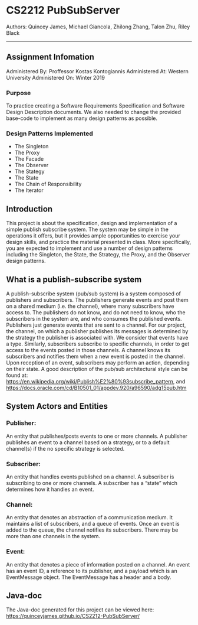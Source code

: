 # CS2212 PubSubServer

Authors: Quincey James, Michael Giancola, Zhilong Zhang, Talon Zhu, Riley Black

-----

## Assignment Infomation
Administered By: Proffessor Kostas Kontogiannis
Administered At: Western University
Administered On: Winter 2019

### Purpose
To practice creating a Software Requirements Specification and Software Design Description documents. We also needed to change the provided base-code to implement as many design patterns as possible.

### Design Patterns Implemented
- The Singleton
- The Proxy
- The Facade
- The Observer
- The Stategy
- The State
- The Chain of Responsibility
- The Iterator

## Introduction
This project is about the specification, design and implementation of a simple publish subscribe system.  The system may be simple in the operations it offers, but it provides ample opportunities to exercise your design skills, and practice the material presented in class. More specifically, you are expected to implement and use a number of design patterns including the Singleton, the State, the Strategy, the Proxy, and the Observer design patterns. 

## What is a publish-subscribe system
A publish-subscribe system (pub/sub system) is a system composed of publishers and subscribers. The publishers generate events and post them on a shared medium (i.e. the channel), where many subscribers have access to. The publishers do not know, and do not need to know, who the subscribers in the system are, and who consumes the published events. Publishers just generate events that are sent to a channel. For our project, the channel, on which a publisher publishes its messages is determined by the strategy the publisher is associated with. We consider that events have a type. Similarly, subscribers subscribe to specific channels, in order to get access to the events posted in those channels. A channel knows its subscribers and notifies them when a new event is posted in the channel. Upon reception of an event, subscribers may perform an action, depending on their state. A good description of the pub/sub architectural style can be found at: https://en.wikipedia.org/wiki/Publish%E2%80%93subscribe_pattern, and https://docs.oracle.com/cd/B10501_01/appdev.920/a96590/adg15pub.htm 

## System Actors and Entities
### Publisher: 
An entity that publishes/posts events to one or more channels. A publisher publishes an event to a channel based on a strategy, or to a default channel(s) if the no specific strategy is selected. 
### Subscriber: 
An entity that handles events published on a channel. A subscriber is subscribing to one or more channels. A subscriber has a “state” which determines how it handles an event.
### Channel: 
An entity that denotes an abstraction of a communication medium. It maintains a list of subscribers, and a queue of events. Once an event is added to the queue, the channel notifies its subscribers. There may be more than one channels in the system. 
### Event: 
An entity that denotes a piece of information posted on a channel. An event has an event ID, a reference to its publisher, and a payload which is an EventMessage object. The EventMessage has a header and a body.

## Java-doc
The Java-doc generated for this project can be viewed here: https://quinceyjames.github.io/CS2212-PubSubServer/
